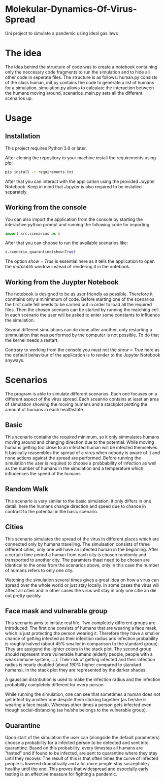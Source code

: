 # Molekular-Dynamics-Of-Virus-Spread
Uni project to simulate a pandemic using ideal gas laws

# The idea

The idea behind the structure of code was to create a notebook containing only the neccesary code fragments to run the simulation and to hide all other code in seperate files. The structure is as follows: human.py consists of the class human, init.py contains the code to generate a list of humans for a simulation, simulation.py allows to calculate the interaction between the humans moving around, scenarios_main.py sets all the different scenarios up. 

# Usage

## Installation

This project requires Python 3.8 or later.

After cloning the repository to your machine install the requirements using _pip_:

```bash
pip install -r requirements.txt
```

After that you can interact with the application using the provided Juypter Notebook.
Keep in mind that _Jupyter_ is also required to be installed separately.

## Working from the console

You can also import the application from the console by starting the interactive python prompt and running the following code for importing:

```python
import src.scenarios as s
```

After that you can choose to run the available scenarios like:

```python
s.scenario_quarantine(show=True)
```

The option *show = True* is essential here as it tells the application to open the _matplotlib_ window instead of rendering it in the notebook.

## Working from the Juypter Notebook

The notebook is designed to be as user friendly as possible. Therefore it conntains only a minimmum of code. Before starting one of the scenarios the first code fell needs to be carried out in order to load all the required files. Then the chosen scenario can be started by running the matching cell. In each scenario the user will be asked to enter some constants to influence the simulation.

Several different simulations can de done after another, only restarting a simmulation that was performed by the computer is not possible. To do that the kernel needs a restart.

Contrary to working from the console you must not the *show = True* here as the default behaviour of the application is to render to the Jupyter Notebook anyways.

# Scenarios
The program is able to simulate different scenarios. Each one focuses on a different aspect of the virus spread.
Each sceanrio contains at least an area of simulation showing the moving humans and a stackplot plotting the amount of humans in each healthstate.

## Basic

This scenario contains the required minimum, so it only simmulates humans moving around and changing direction due to the potential. While moving humans getting too close to an infected human will be infected themselves. It basically reasembles the spread of a virus when nobody is aware of it and none actions against the spread are performed.
Before running the simulation the user is required to choose a probbability of infection as well as the number of humans in the simulation and a temperature which influcences the speed of the humans

## Random Walk

This scenario is very similar to the basic simulation, it only differs in one detail: here the humans change direction and speed due to chance in contrast to the potential in the basic scenario.

## Cities

This scenario simulates the spread of the virus in different places which are connected only by humans travelling. The simulaation consists of three different cities, only one will have an infected human in the beginning. After a certain time period a human from each city is chosen randomly and transported to another city. The paramters thaat need to be chosen are identical to the ones from the scenarios above, only in this case the number of humans refers to only one city.

Watching the simulation several times gives a great idea on how a virus can spread over the whole world or just stay locally. In some cases the virus will affect all cities and in other cases the virus will stay in only one citie an die out pretty quickly.

## Face mask and vulnerable group

This scenario aims to imitate real life. Two completely different groups are introduced: The first one consists of humans that are wearing a face mask, which is just protecting the person wearing it. Therefore they have a smaller chance of getting infected as their infection radius and infection probability is roughly halved (about 45% smaller in comparison to the standard group). They are assigend the lighter colors in the stack plot. 
The second group should represent more vulnerable humans (elderly people, people with a weak immune system, ...). Their risk of getting infected and their infection radius is nearly doubled (about 190% higher compared to standard humans). In the stack plot they are represented by the darker shades. 

A gaussian distribution is used to make the infection radius and the infection probability completely different for every person. 

While running the simulation, one can see that sometimes a human does not get infect by another one despite them sticking together (as he/she is wearing a face mask). Whereas other times a person gets infected even though social-distancing (as he/she belongs to the vulnerable group). 

## Quarantine

Upon start of the simulation the user can (alongside the default parameters) choose a probability for a infected person to be detected and sent into quarantine.
Based on this probability, every timestep all humans are "tested" and if found to be infected, are sent to quarantine where they stay until they recover.
The result of this is that often times the curve of infected people is lowered dramatically and a lot more people stay susceptible / healthy until the end.
This proves that widespread and especially early testing is an effective measure for fighting a pandemic.
